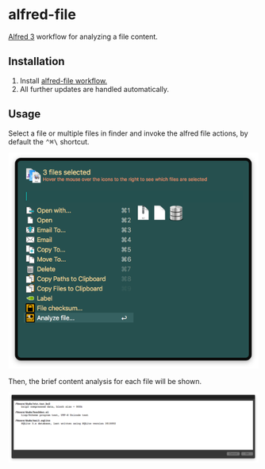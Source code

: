 # alfred-file
[Alfred 3][1] workflow for analyzing a file content.

## Installation

1) Install [alfred-file workflow.][2]
2) All further updates are handled automatically.

## Usage

Select a file or multiple files in finder and invoke the alfred file actions, by default the <kbd>⌃﻿⌘\\</kbd> shortcut.

![Alfred actions screenshot](doc/images/alfred-actions.png?raw=true "")

Then, the brief content analysis for each file will be shown.

![alfred-file results screenshot](doc/images/alfred-file-results.png?raw=true "")

[1]: https://www.alfredapp.com/
[2]: https://github.com/vookimedlo/alfred-file/releases/latest
